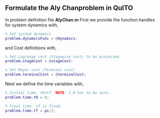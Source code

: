 ## Formulate the Aly Chanproblem in QuITO 
In problem definition file **AlyChan.m**
First we provide the function handles for system dynamics with,
```matlab
% Set system dynamics
problem.dynamicsFunc = @dynamics;
```
and Cost definitions with, 
```matlab
% Set Lagrange cost (Stagewise cost) to be minimized
problem.stageCost = @stageCost;

% Set Mayer cost (Terminal cost)
problem.terminalCost = @terminalCost;
```
Next we define the time variables with,
```matlab
% Initial time. t0<tf. NOTE: t_0 has to be zero.
problem.time.t0 = 0; 

% Final time. tf is fixed.
problem.time.tf = pi/2;
```
